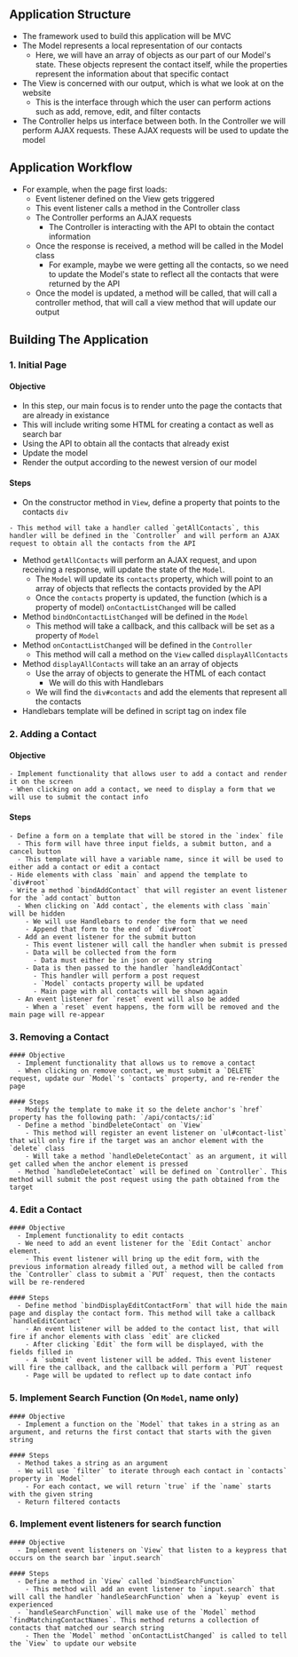 ## Application Structure
  - The framework used to build this application will be MVC
  - The Model represents a local representation of our contacts
    - Here, we will have an array of objects as our part of our Model's state. These objects represent the contact itself, while the properties represent the information about that specific contact
  - The View is concerned with our output, which is what we look at on the website
    - This is the interface through which the user can perform actions such as add, remove, edit, and filter contacts
  - The Controller helps us interface between both. In the Controller we will perform AJAX requests. These AJAX requests will be used to update the model

## Application Workflow
  - For example, when the page first loads:
    - Event listener defined on the View gets triggered
    - This event listener calls a method in the Controller class
    - The Controller performs an AJAX requests 
      - The Controller is interacting with the API to obtain the contact information
    - Once the response is received, a method will be called in the Model class
      - For example, maybe we were getting all the contacts, so we need to update the Model's state to reflect all the contacts that were returned by the API
    - Once the model is updated, a method will be called, that will call a controller method, that will call a view method that will update our output

## Building The Application
  ### 1. Initial Page

  #### Objective
  - In this step, our main focus is to render unto the page the contacts that are already in existance
  - This will include writing some HTML for creating a contact as well as search bar
  - Using the API to obtain all the contacts that already exist
  - Update the model
  - Render the output according to the newest version of our model

  #### Steps
  - On the constructor method in `View`, define a property that points to the contacts `div`
  <!-- - Define a method on `View` called `bindInitialPageLoad`
    - This method will add an event listener that will get called when the DOM is constructed -->
    - This method will take a handler called `getAllContacts`, this handler will be defined in the `Controller` and will perform an AJAX request to obtain all the contacts from the API
  - Method `getAllContacts` will perform an AJAX request, and upon receiving a response, will update the state of the `Model`.
    - The `Model` will update its `contacts` property, which will point to an array of objects that reflects the contacts provided by the API
    - Once the `contacts` property is updated, the function (which is a property of model) `onContactListChanged` will be called
  - Method `bindOnContactListChanged` will be defined in the `Model`
    - This method will take a callback, and this callback will be set as a property of `Model`
  - Method `onContactListChanged` will be defined in the `Controller`
    - This method will call a method on the `View` called `displayAllContacts`
  - Method `displayAllContacts` will take an an array of objects
    - Use the array of objects to generate the HTML of each contact
      - We will do this with Handlebars
    - We will find the `div#contacts` and add the elements that represent all the contacts
  - Handlebars template will be defined in script tag on index file

  ### 2. Adding a Contact

  #### Objective
    - Implement functionality that allows user to add a contact and render it on the screen
    - When clicking on add a contact, we need to display a form that we will use to submit the contact info

  #### Steps
    - Define a form on a template that will be stored in the `index` file
      - This form will have three input fields, a submit button, and a cancel button 
      - This template will have a variable name, since it will be used to either add a contact or edit a contact
    - Hide elements with class `main` and append the template to `div#root`
    - Write a method `bindAddContact` that will register an event listener for the `add contact` button
      - When clicking on `Add contact`, the elements with class `main` will be hidden
        - We will use Handlebars to render the form that we need
        - Append that form to the end of `div#root`
      - Add an event listener for the submit button
        - This event listener will call the handler when submit is pressed
        - Data will be collected from the form
          - Data must either be in json or query string
        - Data is then passed to the handler `handleAddContact`
          - This handler will perform a post request
          - `Model` contacts property will be updated
          - Main page with all contacts will be shown again
      - An event listener for `reset` event will also be added
        - When a `reset` event happens, the form will be removed and the main page will re-appear
    
  ### 3. Removing a Contact
    #### Objective
      - Implement functionality that allows us to remove a contact
      - When clicking on remove contact, we must submit a `DELETE` request, update our `Model`'s `contacts` property, and re-render the page

    #### Steps
      - Modify the template to make it so the delete anchor's `href` property has the following path: `/api/contacts/:id`
      - Define a method `bindDeleteContact` on `View`
        - This method will register an event listener on `ul#contact-list` that will only fire if the target was an anchor element with the `delete` class
        - Will take a method `handleDeleteContact` as an argument, it will get called when the anchor element is pressed
      - Method `handleDeleteContact` will be defined on `Controller`. This method will submit the post request using the path obtained from the target

  ### 4. Edit a Contact
    #### Objective
      - Implement functionality to edit contacts
      - We need to add an event listener for the `Edit Contact` anchor element. 
        - This event listener will bring up the edit form, with the previous information already filled out, a method will be called from the `Controller` class to submit a `PUT` request, then the contacts will be re-rendered

    #### Steps
      - Define method `bindDisplayEditContactForm` that will hide the main page and display the contact form. This method will take a callback `handleEditContact`
        - An event listener will be added to the contact list, that will fire if anchor elements with class `edit` are clicked
        - After clicking `Edit` the form will be displayed, with the fields filled in
        - A `submit` event listener will be added. This event listener will fire the callback, and the callback will perform a `PUT` request
        - Page will be updated to reflect up to date contact info

  ### 5. Implement Search Function (On `Model`, name only)
    #### Objective
      - Implement a function on the `Model` that takes in a string as an argument, and returns the first contact that starts with the given string

    #### Steps
      - Method takes a string as an argument
      - We will use `filter` to iterate through each contact in `contacts` property in `Model`
        - For each contact, we will return `true` if the `name` starts with the given string
      - Return filtered contacts

  ### 6. Implement event listeners for search function
    #### Objective
      - Implement event listeners on `View` that listen to a keypress that occurs on the search bar `input.search`
    
    #### Steps
      - Define a method in `View` called `bindSearchFunction`
        - This method will add an event listener to `input.search` that will call the handler `handleSearchFunction` when a `keyup` event is experienced
      - `handleSearchFunction` will make use of the `Model` method `findMatchingContactNames`. This method returns a collection of contacts that matched our search string
        - Then the `Model` method `onContactListChanged` is called to tell the `View` to update our website